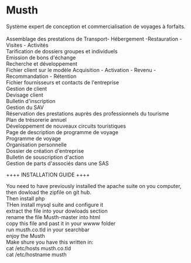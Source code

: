 # Musth
Système expert de conception et commercialisation de voyages à forfaits.
<br><br>
Assemblage des prestations de Transport- Hébergement -Restauration - Visites - Activités
<br>Tarification de dossiers groupes et individuels
<br>Emission de bons d'échange
<br>Recherche et développement
<br>Fichier client sur le modèle Acquisition - Activation - Revenu - Recommandation - Rétention
<br>Fichier fournisseurs et contacts de l'entreprise
<br>Gestion de client
<br>Devisage client
<br>Bulletin d'inscription
<br>Gestion du SAV
<br>Réservation des prestations auprès des professionnels du tourisme
<br>Plan de trésorerie annuel
<br>Développement de nouveaux circuits touristiques
<br>Page de description de programme de voyage
<br>Programme de voyage
<br>Organisation personnelle
<br>Dossier de création d'entreprise
<br>Bulletin de souscription d'action
<br>Gestion de parts d'associés dans une SAS


++++ INSTALLATION GUIDE ++++

You need to have previously installed the apache suite on you computer, then dowload the zipfile on git hub.
<br>
Then install php
<br>
THen install mysql suite and configure it
<br>
extract the file into your dowloads section
<br>
rename the file Musth-master into html
<br>
copy this file and past it in your wwww folder
<br>
run musth.co.tld in your searchbar
<br>
enjoy the Musth
<br>
Make shure you have this written in:
<br>
cat /etc/hosts
musth.co.tld
<br>
cat /etc/hostname
musth
<br>

